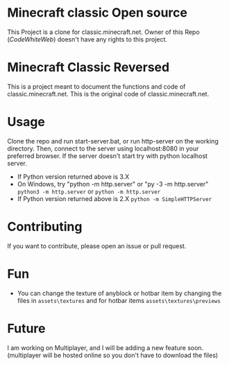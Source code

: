 # Minecraft classic Open source
This Project is a clone for classic.minecraft.net.
Owner of this Repo (*CodeWhiteWeb*) doesn't have any rights to this project. 

# Minecraft Classic Reversed
This is a project meant to document the functions and code of classic.minecraft.net.
This is the original code of classic.minecraft.net.

# Usage
Clone the repo and run start-server.bat, or run http-server on the working directory.
Then, connect to the server using localhost:8080 in your preferred browser.
If the server doesn't start try with python localhost server.
 - If Python version returned above is 3.X
 - On Windows, try "python -m http.server" or "py -3 -m http.server"
`python3 -m http.server` or `python -m http.server`
 - If Python version returned above is 2.X
`python -m SimpleHTTPServer`

# Contributing
If you want to contribute, please open an issue or pull request.

# Fun
 - You can change the texture of anyblock or hotbar item by changing the files in `assets\textures` and for hotbar items `assets\textures\previews`

# Future
I am working on Multiplayer, and I will be adding a new feature soon.
(multiplayer will be hosted online so you don't have to download the files)